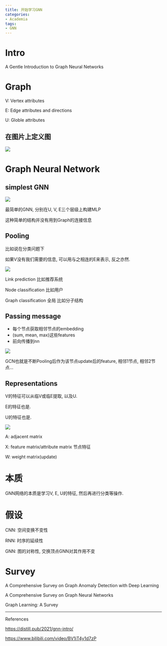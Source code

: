 ```yaml
---
title: 开始学习GNN
categories:
- Academia
tags:
- GNN
---
```


# Intro

A Gentle Introduction to Graph Neural Networks

<!--more-->

# Graph

V: Vertex attributes

E: Edge attributes and directions

U: Globle attributes

## 在图片上定义图

![](https://blogimg-1304875656.cos.ap-hongkong.myqcloud.com//20211220192722.png)

# Graph Neural Network

## simplest GNN

![](https://blogimg-1304875656.cos.ap-hongkong.myqcloud.com//20211220193102.png)

最简单的GNN, 分别在U, V, E三个层级上构建MLP

这种简单的结构并没有用到Graph的连接信息

## Pooling

比如说在分类问题下

如果V没有我们需要的信息, 可以用与之相连的E来表示, 反之亦然.

![](https://blogimg-1304875656.cos.ap-hongkong.myqcloud.com//20211220194530.png)

Link prediction 比如推荐系统

Node classification 比如用户

Graph classification 全局 比如分子结构

## Passing message

- 每个节点获取相邻节点的embedding
- (sum, mean, max)这些features
- 前向传播到nn

![](https://blogimg-1304875656.cos.ap-hongkong.myqcloud.com//20211220195224.png)

GCN也就是不断Pooling后作为该节点update后的feature, 相邻1节点, 相邻2节点...

## Representations

V的特征可以从临V或临E提取, 以及U.

E的特征也是.

U的特征也是.

![](https://blogimg-1304875656.cos.ap-hongkong.myqcloud.com//20211220195545.png)

A: adjacent matrix

X: feature matrix/attribute matrix 节点特征

W: weight matrix(update)

# 本质

GNN网络的本质是学习V, E, U的特征, 然后再进行分类等操作.

# 假设

CNN: 空间变换不变性

RNN: 时序的延续性

GNN: 图的对称性, 交换顶点GNN对其作用不变

# Survey

A Comprehensive Survey on Graph Anomaly Detection with Deep Learning

A Comprehensive Survey on Graph Neural Networks

Graph Learning: A Survey









---

References

https://distill.pub/2021/gnn-intro/

https://www.bilibili.com/video/BV1iT4y1d7zP